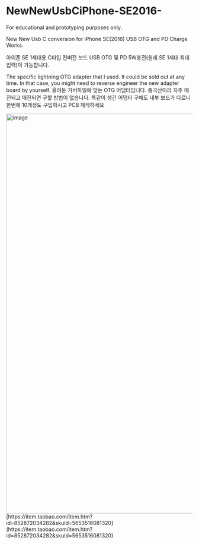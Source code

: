 # NewNewUsbCiPhone-SE2016-

For educational and prototyping purposes only.

New New Usb C conversion for iPhone SE(2016)
USB OTG and PD Charge Works.

아이폰 SE 1세대용 C타입 컨버전 보드
USB OTG 및 PD 5W충전(원래 SE 1세대 최대 입력)이 가능합니다.



The specific lightning OTG adapter that I used. It could be sold out at any time. In that case, you might need to reverse engineer the new adapter board by yourself.
올려둔 거버파일에 맞는 OTG 어댑터입니다. 중국산이라 자주 매진되고 매진되면 구할 방법이 없습니다. 
똑같이 생긴 어댑터 구해도 내부 보드가 다르니 한번에 10개정도 구입하시고 PCB 제작하세요

<img width="1756" height="1077" alt="image" src="https://github.com/user-attachments/assets/ac3a5abd-2548-4c94-a306-05639cd089ba" />
[https://item.taobao.com/item.htm?id=852872034282&skuId=5653516081320](https://item.taobao.com/item.htm?id=852872034282&skuId=5653516081320)




